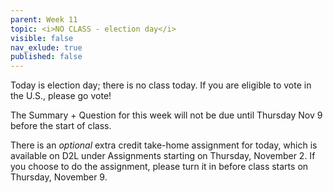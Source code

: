 ```yaml
---
parent: Week 11
topic: <i>NO CLASS - election day</i>
visible: false
nav_exlude: true
published: false
---
```


Today is election day; there is no class today. If you are eligible to vote in the U.S., please go vote! 

The Summary + Question for this week will not be due until Thursday Nov 9 before the start of class.

There is an *optional* extra credit take-home assignment for today, which is available on D2L under Assignments starting on Thursday, November 2. If you choose to do the assignment, please turn it in before class starts on Thursday, November 9.